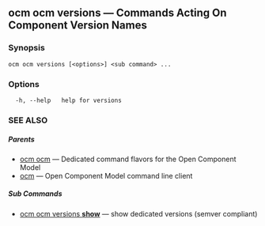 ## ocm ocm versions &mdash; Commands Acting On Component Version Names

### Synopsis

```
ocm ocm versions [<options>] <sub command> ...
```

### Options

```
  -h, --help   help for versions
```

### SEE ALSO

##### Parents

* [ocm ocm](ocm_ocm.md)	 &mdash; Dedicated command flavors for the Open Component Model
* [ocm](ocm.md)	 &mdash; Open Component Model command line client


##### Sub Commands

* [ocm ocm versions <b>show</b>](ocm_ocm_versions_show.md)	 &mdash; show dedicated versions (semver compliant)

